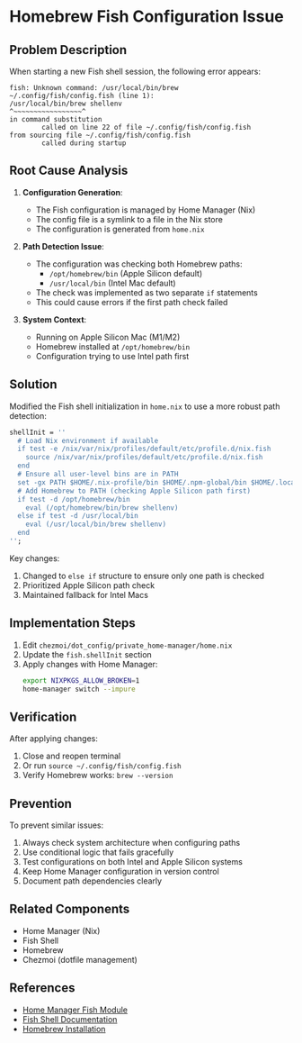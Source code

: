 # Homebrew Fish Configuration Issue

## Problem Description
When starting a new Fish shell session, the following error appears:
```fish
fish: Unknown command: /usr/local/bin/brew
~/.config/fish/config.fish (line 1):
/usr/local/bin/brew shellenv
^~~~~~~~~~~~~~~~~~^
in command substitution
        called on line 22 of file ~/.config/fish/config.fish
from sourcing file ~/.config/fish/config.fish
        called during startup
```

## Root Cause Analysis
1. **Configuration Generation**:
   - The Fish configuration is managed by Home Manager (Nix)
   - The config file is a symlink to a file in the Nix store
   - The configuration is generated from `home.nix`

2. **Path Detection Issue**:
   - The configuration was checking both Homebrew paths:
     - `/opt/homebrew/bin` (Apple Silicon default)
     - `/usr/local/bin` (Intel Mac default)
   - The check was implemented as two separate `if` statements
   - This could cause errors if the first path check failed

3. **System Context**:
   - Running on Apple Silicon Mac (M1/M2)
   - Homebrew installed at `/opt/homebrew/bin`
   - Configuration trying to use Intel path first

## Solution
Modified the Fish shell initialization in `home.nix` to use a more robust path detection:

```nix
shellInit = ''
  # Load Nix environment if available
  if test -e /nix/var/nix/profiles/default/etc/profile.d/nix.fish
    source /nix/var/nix/profiles/default/etc/profile.d/nix.fish
  end
  # Ensure all user-level bins are in PATH
  set -gx PATH $HOME/.nix-profile/bin $HOME/.npm-global/bin $HOME/.local/bin $PATH
  # Add Homebrew to PATH (checking Apple Silicon path first)
  if test -d /opt/homebrew/bin
    eval (/opt/homebrew/bin/brew shellenv)
  else if test -d /usr/local/bin
    eval (/usr/local/bin/brew shellenv)
  end
'';
```

Key changes:
1. Changed to `else if` structure to ensure only one path is checked
2. Prioritized Apple Silicon path check
3. Maintained fallback for Intel Macs

## Implementation Steps
1. Edit `chezmoi/dot_config/private_home-manager/home.nix`
2. Update the `fish.shellInit` section
3. Apply changes with Home Manager:
   ```bash
   export NIXPKGS_ALLOW_BROKEN=1
   home-manager switch --impure
   ```

## Verification
After applying changes:
1. Close and reopen terminal
2. Or run `source ~/.config/fish/config.fish`
3. Verify Homebrew works: `brew --version`

## Prevention
To prevent similar issues:
1. Always check system architecture when configuring paths
2. Use conditional logic that fails gracefully
3. Test configurations on both Intel and Apple Silicon systems
4. Keep Home Manager configuration in version control
5. Document path dependencies clearly

## Related Components
- Home Manager (Nix)
- Fish Shell
- Homebrew
- Chezmoi (dotfile management)

## References
- [Home Manager Fish Module](https://nix-community.github.io/home-manager/options.html#opt-programs.fish.enable)
- [Fish Shell Documentation](https://fishshell.com/docs/current/index.html)
- [Homebrew Installation](https://docs.brew.sh/Installation)

